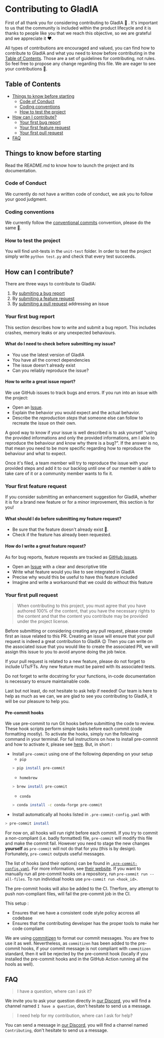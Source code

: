 # Contributing to GladIA

First of all thank you for considering contributing to GladIA :raised_hands: . It's important to us that the community is included within the product lifecycle and it is thanks to people like you that we reach this objective, so we are grateful and we appreciate it :heart:.

All types of contributions are encouraged and valued, you can find how to contribute to GladIA and what you need to know before contributing in the [Table of Contents](#table-of-contents). Those are a set of guidelines for contributing, not rules. So feel free to propose any change regarding this file. We are eager to see your contributions 🎉.

## Table of Contents

- [Things to know before starting](##Things-to-know-before-starting)
	- [Code of Conduct](###Code-of-Conduct)
	- [Coding conventions](###Coding-conventions)
	- [How to test the project](###How-to-test-the-projects)
- [How can I contribute?](##How-can-I-contribute?)
	- [Your first bug report](###Your-first-bug-report)
	- [Your first feature request](###Your-first-feature-request)
	- [Your first pull request](###Your-first-pull-request)
- [FAQ](##FAQ)


## Things to know before starting
Read the README.md to know how to launch the project and its documentation.

### Code of Conduct
We currently do not have a written code of conduct, we ask you to follow your good judgment.

### Coding conventions
We currently follow the [conventional commits](https://www.conventionalcommits.org/en/v1.0.0/) convention, please do the same 🙂.

### How to test the project
You will find unit-tests in the `unit-test` folder. In order to test the project simply write `python test.py` and check that every test succeeds.

## How can I contribute?

There are three ways to contribute to GladIA:
1. By [submiting a bug report](###Your-first-bug-report)
2. By [submiting a feature request](####Your-first-feature-request)
3. By [submiting a pull request](####Your-first-pull-request) addressing an issue

### Your first bug report

This section describes how to write and submit a bug report. This includes crashes, memory leaks or any unexpected behaviours.

#### What do I need to check before submitting my issue?
 * You use the latest version of GladIA
 * You have all the correct dependencies
 * The issue doesn't already exist
 * Can you reliably reproduce the issue?

#### How to write a great issue report?

We use GitHub issues to track bugs and errors. If you run into an issue with the project:

- Open an [Issue](http://github.com/gladiaio/gladia/issues/new).
- Explain the behavior you would expect and the actual behavior.
- Describe the *reproduction steps* that someone else can follow to recreate the issue on their own.

A good way to know if your issue is well described is to ask yourself "using the provided informations and only the provided informations, am I able to reproduce the behaviour and know why there is a bug?". If the answer is no, that mean you need to be more specific regarding how to reproduce the behaviour and what to expect.

Once it's filed, a team member will try to reproduce the issue with your provided steps and add it to our backlog until one of our member is able to take care of it or a community member wants to fix it.

### Your first feature request

If you consider submitting an enhancement suggestion for GladIA, whether it is for a brand new feature or for a minor improvement, this section is for you!

#### What should I do before submitting my feature request?

- Be sure that the feature doesn't already exist 🙂.
- Check if the feature has already been requested.

#### How do I write a great feature request?

As for bug reports, feature requests are tracked as [GitHub issues](http://github.com/gladiaio/gladia/issues).

  - Open an [Issue](http://github.com/gladiaio/gladia/issues/new) with a clear and descriptive title
  - Write what feature would you like to see integrated in GladIA
  - Precise why would this be useful to have this feature included
  - Imagine and write a workaround that we could do without this feature

### Your first pull request

> When contributing to this project, you must agree that you have authored 100% of the content, that you have the necessary rights to the content and that the content you contribute may be provided under the project license.

Before submitting or considering creating any pull request, please create first an issue related to this PR. Creating an issue will ensure that your pull request is indeed a great contribution to GladIA 😉 Then you can write on the associated issue that you would like to create the associated PR, we will assign this issue to you to avoid anyone doing the job twice.

If your pull request is related to a new feature, please do not forget to include UTs/FTs. Any new feature must be paired with its associated tests.

Do not forget to write docstring for your functions, in-code documentation is necessary to ensure maintainable code.

Last but not least, do not hesitate to ask help if needed! Our team is here to help as much as we can, we are glad to see you contributing to GladIA, it will be our pleasure to help you.

#### Pre-commit hooks

We use pre-commit to run Git hooks before submitting the code to review. These hook scripts perform simple tasks before each commit (code formatting mostly). To activate the hooks, simply run the following command in your terminal. For full instructions on how to install pre-commit and how to activate it, please see [here](https://pre-commit.com/). But, in short :

* Install `pre-commit` using one of the following depending on your setup
	* `pip`
	```bash
	> pip install pre-commit 
	```
	* `homebrew`
	```bash
	> brew install pre-commit
	```
	* `conda` 
	```bash
	> conda install -c conda-forge pre-commit
	```
* Install automatically all hooks listed in `.pre-commit-config.yaml` with 
```bash
> pre-commit install
```  

For now on, all hooks will run right before each commit. If you try to commit a non-compliant (i.e. badly formatted) file, `pre-commit` will modify this file and make the commit fail. However you need to stage the new changes **yourself** as `pre-commit` will not do that for you (this is by design). Fortunately, `pre-commit` outputs useful messages.

The list of hooks (and their options) can be found in [`.pre-commit-config.yaml`](https://github.com/gladiaio/gladia/blob/main/.pre-commit-config.yaml).
For more information, see [their website](https://pre-commit.com/).
If you want to manually run all pre-commit hooks on a repository, run `pre-commit run --all-files`. To run individual hooks use `pre-commit run <hook_id>`.

The pre-commit hooks will also be added to the CI. Therfore, any attempt to push non-compliant files, will fail the pre-commit job in the CI. 

This setup : 

* Ensures that we have a consistent code style policy accross all codebase
* Ensures that the contributing developer has the proper tools to make her code compliant

We are using [commitizen](https://commitizen-tools.github.io/commitizen/) to format our commit messages. You are free to use it as well. Nevertheless, as `commitizen` has been added to the pre-commit hooks, if your commit message is not compliant with `commitizen` standard, then it will be rejected by the pre-commit hook (locally if you installed the pre-commit hooks and in the GitHub Action running all the hools as well).

## FAQ
> I have a question, where can I ask it?

We invite you to ask your question directly in [our Discord](https://discord.gg/gA6AWszn), you will find a channel named `I have a question`, don't hesitate to send us a message.

> I need help for my contribution, where can I ask for help?

You can send a message in [our Discord](https://discord.gg/gA6AWszn), you will find a channel named `Contributing`, don't hesitate to send us a message.
